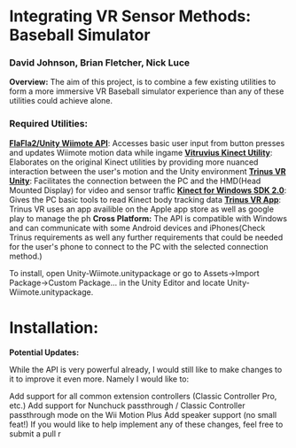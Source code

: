 Integrating VR Sensor Methods: Baseball Simulator
====== 
### David Johnson, Brian Fletcher, Nick Luce

__Overview:__ The aim of this project, is to combine a few existing utilities to form a more immersive VR Baseball simulator experience than any of these utilities
could achieve alone. 

### Required Utilities:
[__FlaFla2/Unity Wiimote API__](https://github.com/Flafla2/Unity-Wiimote): Accesses basic user input from button presses and updates Wiimote motion data while ingame
[__Vitruvius Kinect Utility__](https://github.com/LightBuzz/Vitruvius): Elaborates on the original Kinect utilities by providing more nuanced interaction between the user's motion and the Unity environment
[__Trinus VR Unity__](https://www.assetstore.unity3d.com/en/#!/content/43781): Facilitates the connection between the PC and the HMD(Head Mounted Display) for video 
and sensor traffic
[__Kinect for Windows SDK 2.0__](https://developer.microsoft.com/en-us/windows/kinect/develop): Gives the PC basic tools to read Kinect body tracking data
[__Trinus VR App__](https://www.assetstore.unity3d.com/en/#!/content/43781): Trinus VR uses an app availible on the Apple app store as well as google play to manage
the ph
__Cross Platform:__ The API is compatible with Windows and can communicate with some Android devices and iPhones(Check Trinus requirements as well any further 
requirements that could be needed for the user's phone to connect to the PC with the selected connection method.)

To install, open Unity-Wiimote.unitypackage or go to Assets->Import Package->Custom Package... in the Unity Editor and locate Unity-Wiimote.unitypackage.

# Installation: #



__Potential Updates:__

While the API is very powerful already, I would still like to make changes to it to improve it even more. Namely I would like to:

Add support for all common extension controllers (Classic Controller Pro, etc.)
Add support for Nunchuck passthrough / Classic Controller passthrough mode on the Wii Motion Plus
Add speaker support (no small feat!)
If you would like to help implement any of these changes, feel free to submit a pull r
